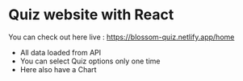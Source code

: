 # Quiz website with React

You can check out here live : https://blossom-quiz.netlify.app/home

- All data loaded from API
- You can select Quiz options only one time
-  Here also have a Chart 
